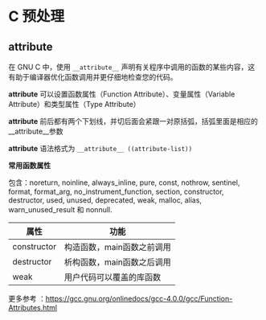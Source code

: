 # C 预处理

## __attribute__
在 GNU C 中，使用 `__attribute__` 声明有关程序中调用的函数的某些内容，这有助于编译器优化函数调用并更仔细地检查您的代码。

**__attribute__** 可以设置函数属性（Function Attribute）、变量属性（Variable Attribute）和类型属性（Type Attribute）

**__attribute__** 前后都有两个下划线，并切后面会紧跟一对原括弧，括弧里面是相应的__attribute__参数

**__attribute__** 语法格式为 `__attribute__ ((attribute-list))` 

**常用函数属性**

包含：noreturn, noinline, always_inline, pure, const, nothrow, sentinel, format, format_arg, no_instrument_function, section, constructor, destructor, used, unused, deprecated, weak, malloc, alias, warn_unused_result 和 nonnull.

| 属性        | 功能                       |
| ----------- | -------------------------- |
| constructor | 构造函数，main函数之前调用 |
| destructor  | 析构函数，main函数之后调用 |
| weak        | 用户代码可以覆盖的库函数   |

更多参考 ：https://gcc.gnu.org/onlinedocs/gcc-4.0.0/gcc/Function-Attributes.html
